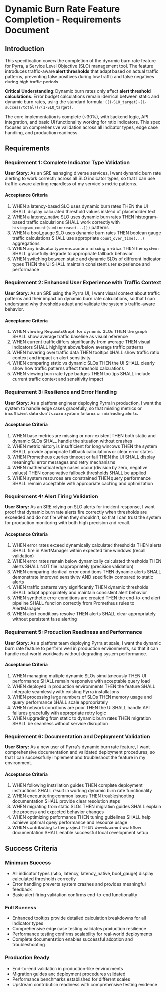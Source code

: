 # Dynamic Burn Rate Feature Completion - Requirements Document

## Introduction

This specification covers the completion of the dynamic burn rate feature for Pyrra, a Service Level Objective (SLO) management tool. The feature introduces traffic-aware **alert thresholds** that adapt based on actual traffic patterns, preventing false positives during low traffic and false negatives during high traffic periods.

**Critical Understanding**: Dynamic burn rates only affect **alert threshold calculations**. Error budget calculations remain identical between static and dynamic burn rates, using the standard formula: `((1-SLO_target)-(1-success/total))/(1-SLO_target)`.

The core implementation is complete (~30%), with backend logic, API integration, and basic UI functionality working for ratio indicators. This spec focuses on comprehensive validation across all indicator types, edge case handling, and production readiness.

## Requirements

### Requirement 1: Complete Indicator Type Validation

**User Story:** As an SRE managing diverse services, I want dynamic burn rate alerting to work correctly across all SLO indicator types, so that I can use traffic-aware alerting regardless of my service's metric patterns.

#### Acceptance Criteria

1. WHEN a latency-based SLO uses dynamic burn rates THEN the UI SHALL display calculated threshold values instead of placeholder text
2. WHEN a latency_native SLO uses dynamic burn rates THEN histogram-based traffic calculations SHALL work correctly with `histogram_count(sum(increase(...)))` patterns
3. WHEN a bool_gauge SLO uses dynamic burn rates THEN boolean gauge traffic calculations SHALL use appropriate `count_over_time(...)` aggregations
4. WHEN any indicator type encounters missing metrics THEN the system SHALL gracefully degrade to appropriate fallback behavior
5. WHEN switching between static and dynamic SLOs of different indicator types THEN the UI SHALL maintain consistent user experience and performance

### Requirement 2: Enhanced User Experience with Traffic Context

**User Story:** As an SRE using the Pyrra UI, I want visual context about traffic patterns and their impact on dynamic burn rate calculations, so that I can understand why thresholds adapt and validate the system's traffic-aware behavior.

#### Acceptance Criteria

1. WHEN viewing RequestsGraph for dynamic SLOs THEN the graph SHALL show average traffic baseline as visual reference
2. WHEN current traffic differs significantly from average THEN visual indicators SHALL highlight above/below average traffic patterns
3. WHEN hovering over traffic data THEN tooltips SHALL show traffic ratio context and impact on alert sensitivity
4. WHEN comparing static vs dynamic SLOs THEN the UI SHALL clearly show how traffic patterns affect threshold calculations
5. WHEN viewing burn rate type badges THEN tooltips SHALL include current traffic context and sensitivity impact

### Requirement 3: Resilience and Error Handling

**User Story:** As a platform engineer deploying Pyrra in production, I want the system to handle edge cases gracefully, so that missing metrics or insufficient data don't cause system failures or misleading alerts.

#### Acceptance Criteria

1. WHEN base metrics are missing or non-existent THEN both static and dynamic SLOs SHALL handle the situation without crashes
2. WHEN metric history is insufficient for long windows THEN the system SHALL provide appropriate fallback calculations or clear error states
3. WHEN Prometheus queries timeout or fail THEN the UI SHALL display meaningful error messages and retry mechanisms
4. WHEN mathematical edge cases occur (division by zero, negative values) THEN conservative fallback thresholds SHALL be applied
5. WHEN system resources are constrained THEN query performance SHALL remain acceptable with appropriate caching and optimization

### Requirement 4: Alert Firing Validation

**User Story:** As an SRE relying on SLO alerts for incident response, I want proof that dynamic burn rate alerts fire correctly when thresholds are exceeded and do not fire when they shouldn't, so that I can trust the system for production monitoring with both high precision and recall.

#### Acceptance Criteria

1. WHEN error rates exceed dynamically calculated thresholds THEN alerts SHALL fire in AlertManager within expected time windows (recall validation)
2. WHEN error rates remain below dynamically calculated thresholds THEN alerts SHALL NOT fire inappropriately (precision validation)
3. WHEN comparing identical error conditions THEN dynamic alerts SHALL demonstrate improved sensitivity AND specificity compared to static alerts
4. WHEN traffic patterns vary significantly THEN dynamic thresholds SHALL adapt appropriately and maintain consistent alert behavior
5. WHEN synthetic error conditions are created THEN the end-to-end alert pipeline SHALL function correctly from Prometheus rules to AlertManager
6. WHEN alert conditions resolve THEN alerts SHALL clear appropriately without persistent false alerting

### Requirement 5: Production Readiness and Performance

**User Story:** As a platform team deploying Pyrra at scale, I want the dynamic burn rate feature to perform well in production environments, so that it can handle real-world workloads without degrading system performance.

#### Acceptance Criteria

1. WHEN managing multiple dynamic SLOs simultaneously THEN UI performance SHALL remain responsive with acceptable query load
2. WHEN deployed in production environments THEN the feature SHALL integrate seamlessly with existing Pyrra installations
3. WHEN processing large numbers of SLOs THEN memory usage and query performance SHALL scale appropriately
4. WHEN network conditions are poor THEN the UI SHALL handle API failures gracefully with appropriate retry logic
5. WHEN upgrading from static to dynamic burn rates THEN migration SHALL be seamless without service disruption

### Requirement 6: Documentation and Deployment Validation

**User Story:** As a new user of Pyrra's dynamic burn rate feature, I want comprehensive documentation and validated deployment procedures, so that I can successfully implement and troubleshoot the feature in my environment.

#### Acceptance Criteria

1. WHEN following installation guides THEN complete deployment instructions SHALL result in working dynamic burn rate functionality
2. WHEN encountering common issues THEN troubleshooting documentation SHALL provide clear resolution steps
3. WHEN migrating from static SLOs THEN migration guides SHALL explain the process and expected behavior changes
4. WHEN optimizing performance THEN tuning guidelines SHALL help achieve optimal query performance and resource usage
5. WHEN contributing to the project THEN development workflow documentation SHALL enable successful local development setup

## Success Criteria

### Minimum Success
- All indicator types (ratio, latency, latency_native, bool_gauge) display calculated thresholds correctly
- Error handling prevents system crashes and provides meaningful feedback
- Basic alert firing validation confirms end-to-end functionality

### Full Success  
- Enhanced tooltips provide detailed calculation breakdowns for all indicator types
- Comprehensive edge case testing validates production resilience
- Performance testing confirms scalability for real-world deployments
- Complete documentation enables successful adoption and troubleshooting

### Production Ready
- End-to-end validation in production-like environments
- Migration guides and deployment procedures validated
- Performance benchmarks established for different scales
- Upstream contribution readiness with comprehensive testing evidence